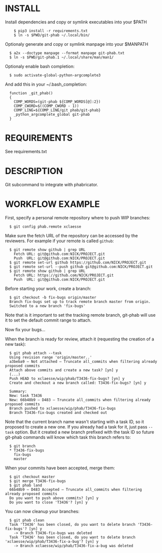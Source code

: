 INSTALL
=======

Install dependencies and copy or symlink executables into your $PATH

```
    $ pip3 install -r requirements.txt
    $ ln -s $PWD/git-phab ~/.local/bin/
```

Optionaly generate and copy or symlink manpage into your $MANPATH

```
  $ a2x --doctype manpage --format manpage git-phab.txt
  $ ln -s $PWD/git-phab.1 ~/.local/share/man/man1/
```

Optionaly enable bash completion:

```
  $ sudo activate-global-python-argcomplete3
```

And add this in your ~/.bash_completion:

```
  function _git_phab()
  {
    COMP_WORDS=(git-phab ${COMP_WORDS[@]:2})
    COMP_CWORD=$((COMP_CWORD - 1))
    COMP_LINE=${COMP_LINE/git phab/git-phab}
    _python_argcomplete_global git-phab
  }
```

REQUIREMENTS
============

See requirements.txt

DESCRIPTION
===========

Git subcommand to integrate with phabricator.

WORKFLOW EXAMPLE
================

First, specify a personal remote repository where to push WIP branches:

```
  $ git config phab.remote xclaesse
```

Make sure the fetch URL of the repository can be accessed by the reviewers. For example if your remote is called `github`:

```
  $ git remote show github | grep URL
    Fetch URL: git@github.com:NICK/PROJECT.git
    Push  URL: git@github.com:NICK/PROJECT.git
  $ git remote set-url github https://github.com/NICK/PROJECT.git
  $ git remote set-url --push github git@github.com:NICK/PROJECT.git
  $ git remote show github | grep URL
    Fetch URL: https://github.com/NICK/PROJECT.git
    Push  URL: git@github.com:NICK/PROJECT.git
```

Before starting your work, create a branch:

```
  $ git checkout -b fix-bugs origin/master
  Branch fix-bugs set up to track remote branch master from origin.
  Switched to a new branch 'fix-bugs'
```

Note that is it important to set the tracking remote branch, git-phab will use
it to set the default commit range to attach.

Now fix your bugs...

When the branch is ready for review, attach it (requesting the creation of a
new task):

```
  $ git phab attach --task
  Using revision range 'origin/master..'
  a3beba9 — Not attached — Truncate all_commits when filtering already proposed commits
  Attach above commits and create a new task? [yn] y
  (...)
  Push HEAD to xclaesse/wip/phab/T3436-fix-bugs? [yn] y
  Create and checkout a new branch called: T3436-fix-bugs? [yn] y

  Summary:
  New: task T3436
  New: 66b48b9 — D483 — Truncate all_commits when filtering already proposed commits
  Branch pushed to xclaesse/wip/phab/T3436-fix-bugs
  Branch T3436-fix-bugs created and checked out
```

Note that the current branch name wasn't starting with a task ID, so it proposed
to create a new one. If you already had a task for it, just pass `--task`
option. But it created a new branch prefixed with the task ID so future git-phab
commands will know which task this branch refers to:

```
  $ git branch
  * T3436-fix-bugs
    fix-bugs
    master
```

When your commits have been accepted, merge them:


```
  $ git checkout master
  $ git merge T3436-fix-bugs
  $ git phab land
  66b48b9 — D483 Accepted — Truncate all_commits when filtering already proposed commits
  Do you want to push above commits? [yn] y
  Do you want to close 'T3436'? [yn] y
```

You can now cleanup your branches:

```
  $ git phab clean
  Task 'T3436' has been closed, do you want to delete branch 'T3436-fix-bugs'? [yn] y
    -> Branch T3436-fix-bugs was deleted
  Task 'T3436' has been closed, do you want to delete branch 'xclaesse/wip/phab/T3436-fix-a-bug'? [yn] y
    -> Branch xclaesse/wip/phab/T3436-fix-a-bug was deleted
```
